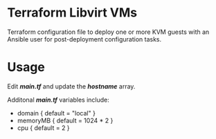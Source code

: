 # Terraform Libvirt VMs

Terraform configuration file to deploy one or more KVM guests with an Ansible user for post-deployment configuration tasks. 

# Usage

Edit <b><i>main.tf</b></i> and update the <b><i>hostname</b></i> array. 

Additonal <b><i>main.tf</b></i> variables include: 

- domain { default = "local" }
- memoryMB { default = 1024 * 2 }
- cpu { default = 2 }



